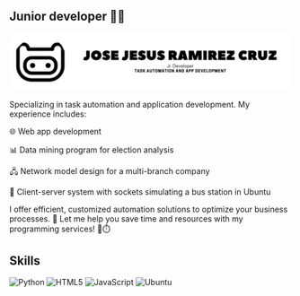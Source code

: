 ## Junior developer 👨‍💻

![Banner](./banner)

<p> Specializing in task automation and application development. My experience includes: </p>
<p> 🌐 Web app development </p>
<p> 📊 Data mining program for election analysis </p>
<p> 🖧 Network model design for a multi-branch company </p>
<p> 🚌 Client-server system with sockets simulating a bus station in Ubuntu </p>
<p> I offer efficient, customized automation solutions to optimize your business processes. 🚀 Let me help you save time and resources with my programming services! 💼⏱️ </p>

## Skills
![Python](https://img.shields.io/badge/python-3670A0?style=for-the-badge&logo=python&logoColor=ffdd54)
![HTML5](https://img.shields.io/badge/html5-%23E34F26.svg?style=for-the-badge&logo=html5&logoColor=white)
![JavaScript](https://img.shields.io/badge/javascript-%23323330.svg?style=for-the-badge&logo=javascript&logoColor=%23F7DF1E)
![Ubuntu](https://img.shields.io/badge/Ubuntu-E95420?style=for-the-badge&logo=ubuntu&logoColor=white)
